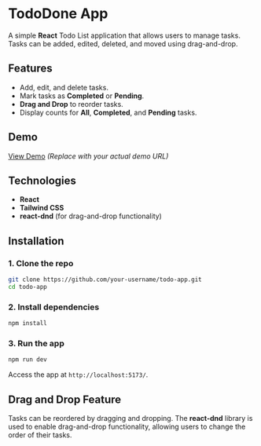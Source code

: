 
# TodoDone App

A simple **React** Todo List application that allows users to manage tasks. Tasks can be added, edited, deleted, and moved using drag-and-drop.

## Features

- Add, edit, and delete tasks.
- Mark tasks as **Completed** or **Pending**.
- **Drag and Drop** to reorder tasks.
- Display counts for **All**, **Completed**, and **Pending** tasks.

## Demo

[View Demo](#) *(Replace with your actual demo URL)*

## Technologies

- **React**
- **Tailwind CSS**
- **react-dnd** (for drag-and-drop functionality)

## Installation

### 1. Clone the repo

```bash
git clone https://github.com/your-username/todo-app.git
cd todo-app
```

### 2. Install dependencies

```bash
npm install
```

### 3. Run the app

```bash
npm run dev
```

Access the app at `http://localhost:5173/`.

## Drag and Drop Feature

Tasks can be reordered by dragging and dropping. The **react-dnd** library is used to enable drag-and-drop functionality, allowing users to change the order of their tasks.

